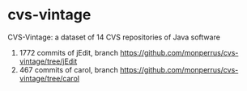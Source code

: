 # cvs-vintage
CVS-Vintage: a dataset of 14 CVS repositories of Java software

1. 1772 commits of jEdit, branch <https://github.com/monperrus/cvs-vintage/tree/jEdit>
2. 467 commits of carol, branch <https://github.com/monperrus/cvs-vintage/tree/carol>
